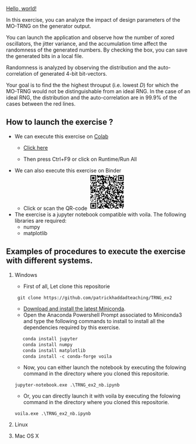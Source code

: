 <a href="http://example.com/" target="_blank">Hello, world!</a>

In this exercise, you can analyze the impact of design parameters of the MO-TRNG on the generator output. 

You can launch the application and observe how the number of xored oscillators, the jitter variance, and the accumulation time affect the randomness of the generated numbers. 
By checking the box, you can save the generated bits in a local file.

Randomness is analyzed by observing the distribution and the auto-correlation of generated 4-bit bit-vectors.

Your goal is to find the the highest throuput (i.e. lowest $D$) for which the MO-TRNG would not be distinguishable from an ideal RNG.
In the case of an ideal RNG, the distribution and the auto-correlation are in 99.9\% of the cases between the red lines.

## How to launch the exercise ?
* We can execute this exercise on [Colab](https://colab.research.google.com/github/patrickhaddadteaching/TRNG_ex2/blob/main/TRNG_ex2_nb.ipynb)
    * [Click here](https://colab.research.google.com/github/patrickhaddadteaching/TRNG_ex2/blob/main/TRNG_ex2_nb.ipynb)
    
    * Then press Ctrl+F9 or click on Runtime/Run All
* We can also execute this exercise on Binder
    * Click or scan the QR-code <a href="https://mybinder.org/v2/gh/patrickhaddadteaching/TRNG_ex2/main?urlpath=voila%2Frender%2FTRNG_ex2_nb.ipynb"><img src="qr-code-TRNG_ex2.png" style="width:100px;height:100px;"></a>    
* The exercise is a jupyter notebook compatible with voila.
The following libraries are required:
    * numpy
    * matplotlib
## Examples of procedures to execute the exercise with different systems.
1. Windows
    * First of all, Let clone this repositorie
    ```
     git clone https://github.com/patrickhaddadteaching/TRNG_ex2
    ```
    * [Download and install the latest Miniconda](https://docs.conda.io/en/latest/miniconda.html#latest-miniconda-installer-links).
    * Open the Anaconda Powershell Prompt associated to Miniconda3 and type the following commands to install  to install all the dependencies required by this exercise.
     ```
        conda install jupyter
        conda install numpy
        conda install matplotlib
        conda install -c conda-forge voila    
    ```
    * Now, you can either launch the notebook by executing the folowing command in the directory where you cloned this repositorie.
    ```
    jupyter-notebook.exe .\TRNG_ex2_nb.ipynb
    ```
    
    * Or, you can directly launch it with voila  by executing the folowing command in the directory where you cloned this repositorie.
    ```
    voila.exe .\TRNG_ex2_nb.ipynb
    ```
2. Linux
3. Mac OS X

